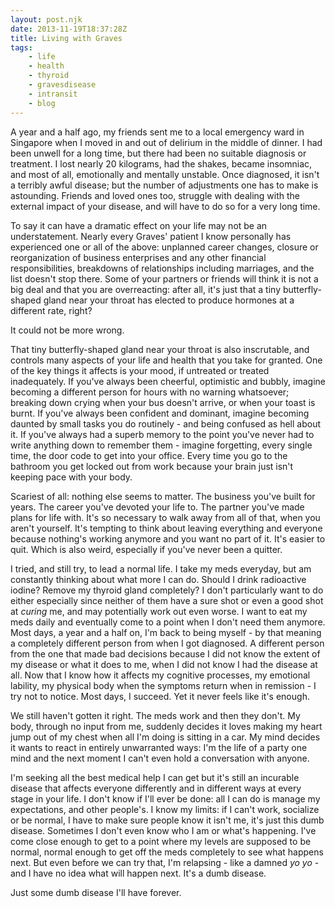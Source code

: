 ```yaml
---
layout: post.njk
date: 2013-11-19T18:37:28Z
title: Living with Graves
tags:
    - life
    - health
    - thyroid
    - gravesdisease
    - intransit
    - blog
---
```


A year and a half ago, my friends sent me to a local emergency ward in Singapore when I moved in and out of delirium in the middle of dinner. I had been unwell for a long time, but there had been no suitable diagnosis or treatment. I lost nearly 20 kilograms, had the shakes, became insomniac, and most of all, emotionally and mentally unstable. Once diagnosed, it isn't a terribly awful disease; but the number of adjustments one has to make is astounding. Friends and loved ones too, struggle with dealing with the external impact of your disease, and will have to do so for a very long time.

To say it can have a dramatic effect on your life may not be an understatement. Nearly every Graves' patient I know personally has experienced one or all of the above: unplanned career changes, closure or reorganization of business enterprises and any other financial responsibilities, breakdowns of relationships including marriages, and the list doesn't stop there. Some of your partners or friends will think it is not a big deal and that you are overreacting: after all, it's just that a tiny butterfly-shaped gland near your throat has elected to produce hormones at a different rate, right?

It could not be more wrong.

That tiny butterfly-shaped gland near your throat is also inscrutable, and controls many aspects of your life and health that you take for granted. One of the key things it affects is your mood, if untreated or treated inadequately. If you've always been cheerful, optimistic and bubbly, imagine becoming a different person for hours with no warning whatsoever; breaking down crying when your bus doesn't arrive, or when your toast is burnt. If you've always been confident and dominant, imagine becoming daunted by small tasks you do routinely - and being confused as hell about it. If you've always had a superb memory to the point you've never had to write anything down to remember them - imagine forgetting, every single time, the door code to get into your office. Every time you go to the bathroom you get locked out from work because your brain just isn't keeping pace with your body.

Scariest of all: nothing else seems to matter. The business you've built for years. The career you've devoted your life to. The partner you've made plans for life with. It's so necessary to walk away from all of that, when you aren't yourself. It's tempting to think about leaving everything and everyone because nothing's working anymore and you want no part of it. It's easier to quit. Which is also weird, especially if you've never been a quitter.

I tried, and still try, to lead a normal life. I take my meds everyday, but am constantly thinking about what more I can do. Should I drink radioactive iodine? Remove my thyroid gland completely? I don't particularly want to do either especially since neither of them have a sure shot or even a good shot at *curing* me, and may potentially work out even worse. I want to eat my meds daily and eventually come to a point when I don't need them anymore. Most days, a year and a half on, I'm back to being myself - by that meaning a completely different person from when I got diagnosed. A different person from the one that made bad decisions because I did not know the extent of my disease or what it does to me, when I did not know I had the disease at all. Now that I know how it affects my cognitive processes, my emotional lability, my physical body when the symptoms return when in remission - I try not to notice. Most days, I succeed. Yet it never feels like it's enough.

We still haven't gotten it right. The meds work and then they don't. My body, through no input from me, suddenly decides it loves making my heart jump out of my chest when all I'm doing is sitting in a car. My mind decides it wants to react in entirely unwarranted ways: I'm the life of a party one mind and the next moment I can't even hold a conversation with anyone.

I'm seeking all the best medical help I can get but it's still an incurable disease that affects everyone differently and in different ways at every stage in your life. I don't know if I'll ever be done: all I can do is manage my expectations, and other people's. I know my limits: if I can't work, socialize or be normal, I have to make sure people know it isn't me, it's just this dumb disease. Sometimes I don't even know who I am or what's happening. I've come close enough to get to a point where my levels are supposed to be normal, normal enough to get off the meds completely to see what happens next. But even before we can try that, I'm relapsing - like a damned *yo yo* - and I have no idea what will happen next. It's a dumb disease.

Just some dumb disease I'll have forever.
